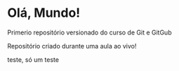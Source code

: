 # Olá, Mundo!
Primerio repositório versionado do curso  de Git e GitGub

Repositório criado durante uma aula ao vivo!

teste, só um teste



